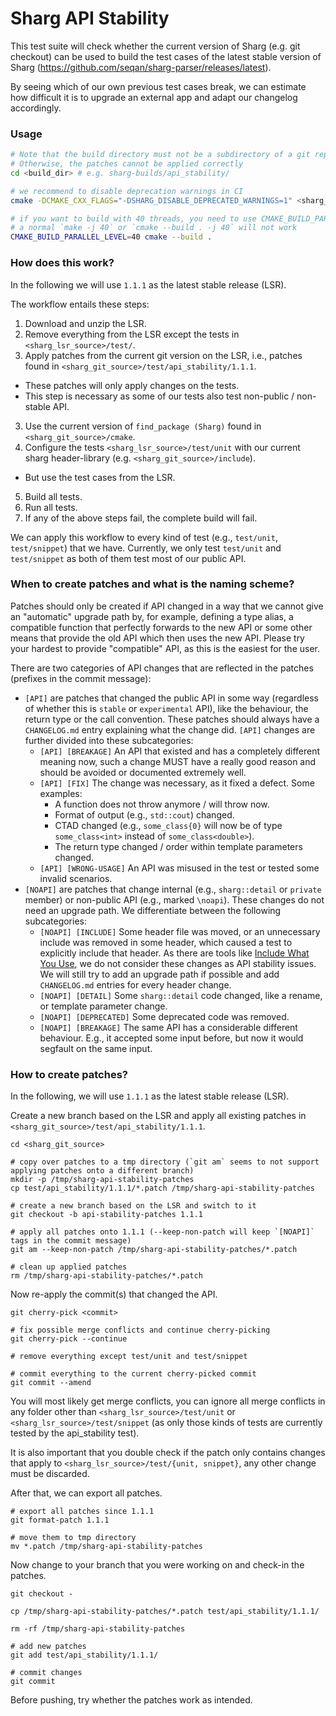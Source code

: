 <!--
SPDX-FileCopyrightText: 2006-2024 Knut Reinert & Freie Universität Berlin
SPDX-FileCopyrightText: 2016-2024 Knut Reinert & MPI für molekulare Genetik
SPDX-License-Identifier: BSD-3-Clause
-->

# Sharg API Stability

This test suite will check whether the current version of Sharg (e.g. git checkout) can be used to build the test cases
of the latest stable version of Sharg (https://github.com/seqan/sharg-parser/releases/latest).

By seeing which of our own previous test cases break, we can estimate how difficult it is to upgrade an external app and
adapt our changelog accordingly.

### Usage

```bash
# Note that the build directory must not be a subdirectory of a git repository (a directory containing .git)
# Otherwise, the patches cannot be applied correctly
cd <build_dir> # e.g. sharg-builds/api_stability/

# we recommend to disable deprecation warnings in CI
cmake -DCMAKE_CXX_FLAGS="-DSHARG_DISABLE_DEPRECATED_WARNINGS=1" <sharg_git_checkout>

# if you want to build with 40 threads, you need to use CMAKE_BUILD_PARALLEL_LEVEL to specify the threads
# a normal `make -j 40` or `cmake --build . -j 40` will not work
CMAKE_BUILD_PARALLEL_LEVEL=40 cmake --build .
```

### How does this work?

In the following we will use `1.1.1` as the latest stable release (LSR).

The workflow entails these steps:
1. Download and unzip the LSR.
2. Remove everything from the LSR except the tests in `<sharg_lsr_source>/test/`.
3. Apply patches from the current git version on the LSR, i.e., patches found in
   `<sharg_git_source>/test/api_stability/1.1.1`.
  * These patches will only apply changes on the tests.
  * This step is necessary as some of our tests also test non-public / non-stable API.
3. Use the current version of `find_package (Sharg)` found in `<sharg_git_source>/cmake`.
4. Configure the tests `<sharg_lsr_source>/test/unit` with our current sharg header-library
   (e.g. `<sharg_git_source>/include`).
  * But use the test cases from the LSR.
5. Build all tests.
6. Run all tests.
7. If any of the above steps fail, the complete build will fail.

We can apply this workflow to every kind of test (e.g., `test/unit`, `test/snippet`) that we have.
Currently, we only test `test/unit` and `test/snippet` as both of them test most of our public API.

### When to create patches and what is the naming scheme?

Patches should only be created if API changed in a way that we cannot give an "automatic" upgrade path by, for example,
defining a type alias, a compatible function that perfectly forwards to the new API or some other means that provide the
old API which then uses the new API. Please try your hardest to provide "compatible" API, as this is the easiest for the
user.

There are two categories of API changes that are reflected in the patches (prefixes in the commit message):

* `[API]` are patches that changed the public API in some way (regardless of whether this is `stable` or `experimental`
  API), like the behaviour, the return type or the call convention. These patches should always have a `CHANGELOG.md`
  entry explaining what the change did. `[API]` changes are further divided into these subcategories:
  * `[API] [BREAKAGE]` An API that existed and has a completely different meaning now, such a change MUST have a really
    good reason and should be avoided or documented extremely well.
  * `[API] [FIX]` The change was necessary, as it fixed a defect. Some examples:
    * A function does not throw anymore / will throw now.
    * Format of output (e.g., `std::cout`) changed.
    * CTAD changed (e.g., `some_class{0}` will now be of type `some_class<int>` instead of `some_class<double>`).
    * The return type changed / order within template parameters changed.
  * `[API] [WRONG-USAGE]` An API was misused in the test or tested some invalid scenarios.
* `[NOAPI]` are patches that change internal (e.g., `sharg::detail` or `private` member) or non-public API (e.g.,
  marked `\noapi`). These changes do not need an upgrade path. We differentiate between the following subcategories:
  * `[NOAPI] [INCLUDE]` Some header file was moved, or an unnecessary include was removed in some header,
    which caused a test to explicitly include that header. As there are tools like [Include What You
    Use](https://github.com/include-what-you-use/include-what-you-use), we do not consider these changes as API
    stability issues. We will still try to add an upgrade path if possible and add `CHANGELOG.md` entries
    for every header change.
  * `[NOAPI] [DETAIL]` Some `sharg::detail` code changed, like a rename, or template parameter change.
  * `[NOAPI] [DEPRECATED]` Some deprecated code was removed.
  * `[NOAPI] [BREAKAGE]` The same API has a considerable different behaviour. E.g., it accepted some
    input before, but now it would segfault on the same input.


### How to create patches?

In the following, we will use `1.1.1` as the latest stable release (LSR).

Create a new branch based on the LSR and apply all existing patches in `<sharg_git_source>/test/api_stability/1.1.1`.

```
cd <sharg_git_source>

# copy over patches to a tmp directory (`git am` seems to not support applying patches onto a different branch)
mkdir -p /tmp/sharg-api-stability-patches
cp test/api_stability/1.1.1/*.patch /tmp/sharg-api-stability-patches

# create a new branch based on the LSR and switch to it
git checkout -b api-stability-patches 1.1.1

# apply all patches onto 1.1.1 (--keep-non-patch will keep `[NOAPI]` tags in the commit message)
git am --keep-non-patch /tmp/sharg-api-stability-patches/*.patch

# clean up applied patches
rm /tmp/sharg-api-stability-patches/*.patch
```

Now re-apply the commit(s) that changed the API.

```
git cherry-pick <commit>

# fix possible merge conflicts and continue cherry-picking
git cherry-pick --continue

# remove everything except test/unit and test/snippet

# commit everything to the current cherry-picked commit
git commit --amend
```

You will most likely get merge conflicts, you can ignore all merge conflicts in any folder other than
`<sharg_lsr_source>/test/unit` or `<sharg_lsr_source>/test/snippet` (as only those kinds of tests are currently
tested by the api_stability test).

It is also important that you double check if the patch only contains changes that apply to
`<sharg_lsr_source>/test/{unit, snippet}`, any other change must be discarded.

After that, we can export all patches.

```
# export all patches since 1.1.1
git format-patch 1.1.1

# move them to tmp directory
mv *.patch /tmp/sharg-api-stability-patches
```

Now change to your branch that you were working on and check-in the patches.

```
git checkout -

cp /tmp/sharg-api-stability-patches/*.patch test/api_stability/1.1.1/

rm -rf /tmp/sharg-api-stability-patches

# add new patches
git add test/api_stability/1.1.1/

# commit changes
git commit
```

Before pushing, try whether the patches work as intended.
